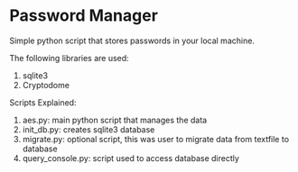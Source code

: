 # Password Manager

Simple python script that stores passwords in your local machine.

The following libraries are used:
1. sqlite3
2. Cryptodome 

Scripts Explained:
1. aes.py: main python script that manages the data
2. init_db.py: creates sqlite3 database
3. migrate.py: optional script, this was user to migrate data from textfile to database
4. query_console.py: script used to access database directly 
